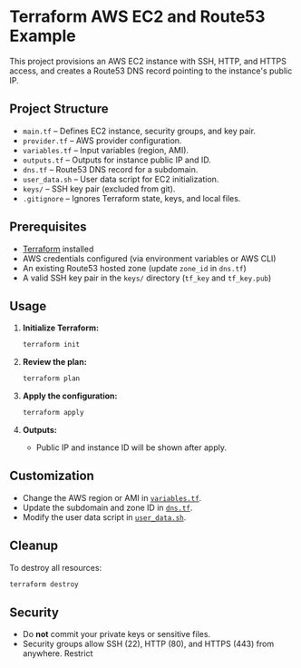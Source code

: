 # Terraform AWS EC2 and Route53 Example

This project provisions an AWS EC2 instance with SSH, HTTP, and HTTPS access, and creates a Route53 DNS record pointing to the instance's public IP.

## Project Structure

- `main.tf` – Defines EC2 instance, security groups, and key pair.
- `provider.tf` – AWS provider configuration.
- `variables.tf` – Input variables (region, AMI).
- `outputs.tf` – Outputs for instance public IP and ID.
- `dns.tf` – Route53 DNS record for a subdomain.
- `user_data.sh` – User data script for EC2 initialization.
- `keys/` – SSH key pair (excluded from git).
- `.gitignore` – Ignores Terraform state, keys, and local files.

## Prerequisites

- [Terraform](https://www.terraform.io/downloads.html) installed
- AWS credentials configured (via environment variables or AWS CLI)
- An existing Route53 hosted zone (update `zone_id` in `dns.tf`)
- A valid SSH key pair in the `keys/` directory (`tf_key` and `tf_key.pub`)

## Usage

1. **Initialize Terraform:**

   ```sh
   terraform init
   ```

2. **Review the plan:**

   ```sh
   terraform plan
   ```

3. **Apply the configuration:**

   ```sh
   terraform apply
   ```

4. **Outputs:**
   - Public IP and instance ID will be shown after apply.

## Customization

- Change the AWS region or AMI in [`variables.tf`](variables.tf).
- Update the subdomain and zone ID in [`dns.tf`](dns.tf).
- Modify the user data script in [`user_data.sh`](user_data.sh).

## Cleanup

To destroy all resources:

```sh
terraform destroy
```

## Security

- Do **not** commit your private keys or sensitive files.
- Security groups allow SSH (22), HTTP (80), and HTTPS (443) from anywhere. Restrict
